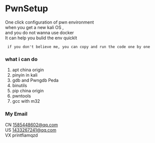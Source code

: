 # PwnSetup

One click configuration of pwn environment \
when you get a new kali OS , \
and you do not wanna use docker \
It can help you bulid the env quicklt 


```
 if you don't believe me, you can copy and run the code one by one
```
### what i can do
1. apt china origin
2. pinyin in kali
3. gdb and Pwngdb Peda
4. binutils
5. pip china origin
6. pwntools
7. gcc with m32

### My Email

CN 1585448602@qq.com \
US 1433267241@qq.com \
VX printfiamqzd
